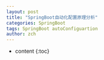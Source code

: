 ```yaml
---
layout: post
title: "SpringBoot自动化配置原理分析"
categories: SpringBoot
tags: SpringBoot autoConfiguartion
author: zch
---
```


* content
{:toc}
